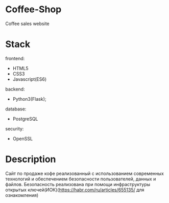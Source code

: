 # Coffee-Shop
Coffee sales website
# Stack
frontend:
- HTML5
- CSS3
- Javascript(ES6)

backend:
- Python3(Flask);

database:
- PostgreSQL

security:
- OpenSSL

# Description
Сайт по продаже кофе реализованный с использованием современных технологий и обеспечением безопасности пользователей, данных и файлов. Безопасность реализована при помощи инфраструктуры открытых ключей(ИОК)(https://habr.com/ru/articles/655135/ для ознакомления)
